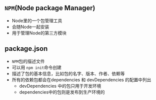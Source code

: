 ## ```NPM```(Node package Manager)
- Node里的一个包管理工具
- 会随Node一起安装
- 用于管理Node的第三方模块

## package.json
- ```NPM```包的描述文件
- 可以用 ```npm init```命令创建
- 描述了包的基本信息，比如包的名字、版本、作者、依赖等
- 所有的依赖包都会在dependencies 和 devDependencies 的配置中列出
  - devDependencies 中的包只用于开发环境
  - dependencies中的包则是发布到生产环境的